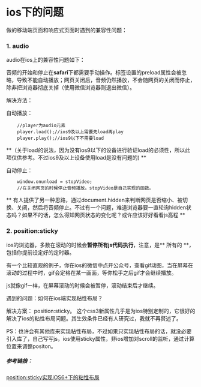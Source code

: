 # ios下的问题
做的移动端页面和响应式页面时遇到的兼容性问题：
### 1. audio

audio在ios上的兼容性问题如下：

 音频的开始和停止在**safari**下都需要手动操作。标签设置的preload属性会被忽略，导致不能自动播放；网页关闭后，音频仍然播放，不会随网页的关闭而停止，除非把浏览器彻底关掉（使用微信浏览器则退出微信）。
 	
 解决方法：
 	
 自动播放：
 		
 		//player为audio元素
 		player.load();//ios9及以上需要先load再play
 		player.play();//ios9以下不需要load
 		
 	 
 **（关于load的说法，因为没有ios9以下的设备进行验证load的必须性，所以此项仅供参考。不过ios9及以上设备使用load是没有问题的) **
 	 
 自动停止：
 	
 		window.onunload = stopVideo;
 		//在关闭网页的时候停止音频播放。stopVideo是自己实现的函数。
 		
 ** 有人提供了另一种思路，通过document.hidden来判断网页是否缩小、被切换、关闭，然后将音频停止。不过有一个问题，难道浏览器要一直轮询hidden状态吗？如果不的话，怎么得知网页状态的变化呢？或许应该好好看看js高程 **
 		
 	

 		
### 2. position:sticky
 ios的浏览器，多数在滚动的时候会**暂停所有js代码执行**，注意，是** 所有的 **，包括你提前设定好的定时器。
 
 有一个比较直观的例子，你在ios的微信中点开公众号，查看gif动图，当在屏幕在滚动的过程中时，gif会定格在某一画面，等你松手之后gif才会继续播放。
 
 js就像gif一样，在屏幕滚动的时候会被暂停，滚动结束后才继续。
 
 遇到的问题：如何在ios端实现粘性布局？
 
 解决方案： position:sticky。 这个css3新属性几乎是为ios特别定制的，它很好的解决了ios的粘性布局问题。其生效条件已经有人研究过，我就不再赘述了。
 
PS：也许会有其他库来实现粘性布局，不过如果只实现粘性布局的话，就没必要引入库了，自己写写js，ios使用sticky属性，非ios增加对scroll的监听，通过计算位置来调整positon。
 
##### 参考链接：
[position:sticky实现iOS6+下的粘性布局](http://efe.baidu.com/blog/position-sticky/)